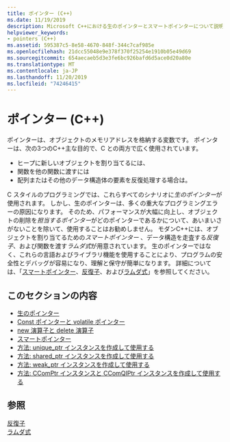 ```yaml
---
title: ポインター (C++)
ms.date: 11/19/2019
description: Microsoft C++における生のポインターとスマートポインターについて説明します。
helpviewer_keywords:
- pointers (C++)
ms.assetid: 595387c5-8e58-4670-848f-344c7caf985e
ms.openlocfilehash: 21dcc55048e9e378f370f25254e1910b05e49d69
ms.sourcegitcommit: 654aecaeb5d3e3fe6bc926bafd6d5ace0d20a80e
ms.translationtype: MT
ms.contentlocale: ja-JP
ms.lasthandoff: 11/20/2019
ms.locfileid: "74246415"
---
```

# <a name="pointers-c"></a>ポインター (C++)

ポインターは、オブジェクトのメモリアドレスを格納する変数です。 ポインターは、次の3つのC++主な目的で、C との両方で広く使用されています。

- ヒープに新しいオブジェクトを割り当てるには、
- 関数を他の関数に渡すには
- 配列またはその他のデータ構造体の要素を反復処理する場合は。

C スタイルのプログラミングでは、これらすべてのシナリオに*生のポインター*が使用されます。 しかし、生のポインターは、多くの重大なプログラミングエラーの原因になります。 そのため、パフォーマンスが大幅に向上し、オブジェクトの削除を*担当するポインター*がどのポインターであるかについて、あいまいさがないことを除いて、使用することはお勧めしません。 モダンC++には、オブジェクトを割り当てるための*スマートポインター* 、データ構造を走査する*反復子*、および関数を渡す*ラムダ式*が用意されています。 生のポインターではなく、これらの言語およびライブラリ機能を使用することにより、プログラムの安全性とデバッグが容易になり、理解と保守が簡単になります。 詳細については、「[スマートポインター](smart-pointers-modern-cpp.md)、[反復子](../standard-library/iterators.md)、および[ラムダ式](lambda-expressions-in-cpp.md)」を参照してください。

## <a name="in-this-section"></a>このセクションの内容

- [生のポインター](raw-pointers.md)
- [Const ポインターと volatile ポインター](const-and-volatile-pointers.md)
- [new 演算子と delete 演算子](new-and-delete-operators.md)
- [スマートポインター](smart-pointers-modern-cpp.md)
- [方法: unique_ptr インスタンスを作成して使用する](how-to-create-and-use-unique-ptr-instances.md)
- [方法: shared_ptr インスタンスを作成して使用する](how-to-create-and-use-shared-ptr-instances.md)
- [方法: weak_ptr インスタンスを作成して使用する](how-to-create-and-use-weak-ptr-instances.md)
- [方法: CComPtr インスタンスと CComQIPtr インスタンスを作成して使用する](how-to-create-and-use-ccomptr-and-ccomqiptr-instances.md)

## <a name="see-also"></a>参照

[反復子](../standard-library/iterators.md)</br>
[ラムダ式](lambda-expressions-in-cpp.md)

